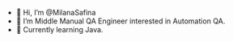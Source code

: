 - 👋 Hi, I’m @MilanaSafina
- 👀 I’m Middle Manual QA Engineer interested in Automation QA.
- 🌱 Сurrently learning Java.


<!---
MilanaSafina/MilanaSafina is a ✨ special ✨ repository because its `README.md` (this file) appears on your GitHub profile.
You can click the Preview link to take a look at your changes.
--->
